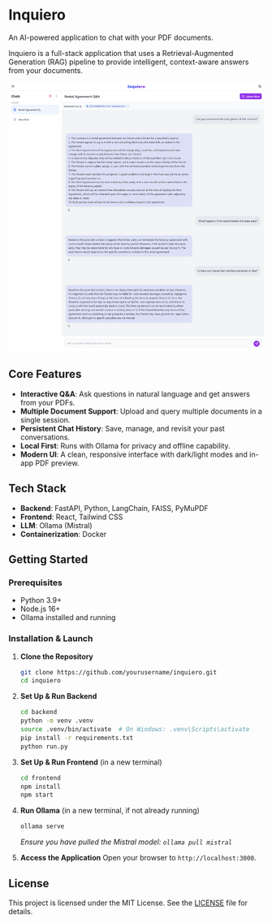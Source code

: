 # Inquiero

An AI-powered application to chat with your PDF documents.

Inquiero is a full-stack application that uses a Retrieval-Augmented Generation (RAG) pipeline to provide intelligent, context-aware answers from your documents.

![Inquiero Conversation Example](./.github/images/Inquiero-Smart-PDF-Chatbot-06-20-2025_11_50_PM.png)

## Core Features

-   **Interactive Q&A**: Ask questions in natural language and get answers from your PDFs.
-   **Multiple Document Support**: Upload and query multiple documents in a single session.
-   **Persistent Chat History**: Save, manage, and revisit your past conversations.
-   **Local First**: Runs with Ollama for privacy and offline capability.
-   **Modern UI**: A clean, responsive interface with dark/light modes and in-app PDF preview.

## Tech Stack

-   **Backend**: FastAPI, Python, LangChain, FAISS, PyMuPDF
-   **Frontend**: React, Tailwind CSS
-   **LLM**: Ollama (Mistral)
-   **Containerization**: Docker

## Getting Started

### Prerequisites

-   Python 3.9+
-   Node.js 16+
-   Ollama installed and running

### Installation & Launch

1.  **Clone the Repository**
    ```bash
    git clone https://github.com/yourusername/inquiero.git
    cd inquiero
    ```

2.  **Set Up & Run Backend**
    ```bash
    cd backend
    python -m venv .venv
    source .venv/bin/activate  # On Windows: .venv\Scripts\activate
    pip install -r requirements.txt
    python run.py
    ```

3.  **Set Up & Run Frontend** (in a new terminal)
    ```bash
    cd frontend
    npm install
    npm start
    ```

4.  **Run Ollama** (in a new terminal, if not already running)
    ```bash
    ollama serve
    ```
    *Ensure you have pulled the Mistral model: `ollama pull mistral`*

5.  **Access the Application**
    Open your browser to `http://localhost:3000`.

## License

This project is licensed under the MIT License. See the [LICENSE](LICENSE) file for details. 